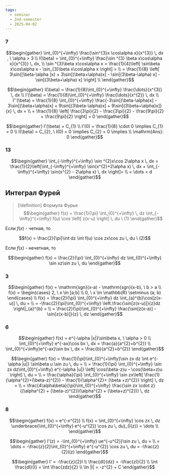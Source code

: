 ```yaml
---
tags:
  - seminar
  - 2nd-semester
  - 2025-04-02
---
```


### 7

$$\begin{gather}
\int_{0}^{+\infty} \frac{\sin^{3}x \cos\alpha x}{x^{3}} \, dx , \ \alpha > 3 \\
I(\beta) = \int_{0}^{+\infty} \frac{\sin ^{3} \beta x\cos\alpha x}{x^{3}} \, dx, \\
\sin ^{3}\beta x\cos\alpha x = \frac{1}{4}\left[ \sin\beta x\cos\alpha x - \sin_{3}\beta x\cos\alpha x \right] = \\
= \frac{1}{8} \left[ 3\sin([\beta-\alpha ]x) + 3\sin[(\beta+\alpha)x] - \sin[(3\beta-\alpha) x] - \sin[(3\beta+\alpha) x] \right] \\
\end{gather}$$

$$\begin{gather}
I(\beta) = \frac{1}{8}\int_{0}^{+\infty} \frac{\dots}{x^{3}} \, dx \\
I'(\beta) = \frac{1}{8}\int_{0}^{+\infty} \frac{\dots}{x^{2}} \, dx  \\
I''(\beta) = \frac{1}{8} \int_{0}^{+\infty} \frac{-3\sin[(\beta-\alpha)x] - 3\sin[(\beta+\alpha)x] + 9\sin[(3\beta-\alpha)x] + 9\sin[(3\beta+\alpha)x]}{x} \, dx = \\
= \frac{1}{8} \left[ \frac{3\pi}{2} - \frac{3\pi}{2} - \frac{9\pi}{2} + \frac{9\pi}{2} \right] = 0
\end{gather}$$

$$\begin{gather}
I'(\beta) = C_{1} \\
I'(0) = \frac{1}{8} \cdot 0 \implies C_{1} = 0 \\
I(\beta) = C_{2}, \ I(0) = 0 \implies C_{2} = 0 \implies \\
\mathrm{Ans}: 0
\end{gather}$$

### 13

$$\begin{gather}
\int_{-\infty}^{+\infty} \sin ^{2}x\cos 2\alpha x \, dx = \frac{1}{2}\left[\int_{-\infty}^{+\infty} \sin(x^{2}+2\alpha x) \, dx + \int_{-\infty}^{+\infty} \sin(x^{2} - 2\alpha x) \, dx  \right]= \\
= \dots = d
\end{gather}$$

## Интеграл Фурей

> [!definition] Формула Фурье
> $$\begin{gather}
f(x) = \frac{1}{\pi} \int_{0}^{+\infty} \, dz \int_{-\infty}^{+\infty} f(u) \cos \left[ z(x-u) \right]  \, du \ (1)
\end{gather}$$

Если $f(x)$ - четная, то

$$f(x) = \frac{2}{\pi}\int dz \int f(u) \cos zx\cos zu \, du \ (2)$$

Если $f(x)$ - нечетная, то

$$\begin{gather}
f(x) = \frac{2}{\pi} \int_{0}^{+\infty} dz \int_{0}^{+\infty} \sin xz\sin zu \, du
\end{gather}$$

### 3

$$\begin{gather}
f(x) = \mathrm{sgn}(x-a) - \mathrm{sgn}(x-b), \ b > a \\
f(x) = \begin{cases}
2, \ x \in [a;b] \\
0, \ x \in \mathbb{R} \setminus (a; b)
\end{cases} \\
f(x) = \frac{2}{\pi} \int_{0}^{+\infty} dz \int_{a}^{b}\cos[z(x-u)] \, du = \\
= -\frac{2}{\pi}\int_{0}^{+\infty} \left.\frac{\sin[z(x-u)]}{z}dz \right|_{a}^{b} = \\
= \frac{2}{\pi}\int_{0}^{+\infty}  \frac{\sin[z(x-a)] - \sin[z(x-b)]}{z} \, dz
\end{gather}$$

### 6

$$\begin{gather}
f(x) = e^{-\alpha |x|}\sin\beta x, \ \alpha > 0 \\
\int_{0}^{+\infty} e^{-ax}\cos bx \, dx  = \frac{a}{a^{2}+b^{2}} \\
\int_{0}^{+\infty}e^{-ax}\sin bx \, dx = \frac{b}{a^{2}+b^{2}} 
\end{gather}$$

$$\begin{gather}
f(x) = \frac{1}{\pi}\int_{0}^{+\infty}\sin zx dz \int e^{-\alpha |u|} \sin\beta u \sin zu \, du = \\
= \frac{1}{\pi} \int_{0}^{+\infty} \sin zx dz\int_{0}^{+\infty} e^{-\alpha |u|} \left[ \cos(\beta-z)u - \cos(\beta+z)u \right]   \, du = \\
= \frac{\alpha}{\pi} \int_{0}^{+\infty} \sin zx\left[ \frac{1}{\alpha^{2}+(\beta-z)^{2}} - \frac{1}{\alpha^{2}+ (\beta +z)^{2}} \right]  \, dz = \\
= \frac{4\alpha\beta}{\pi}\int_{0}^{+\infty} \frac{\sin zx \cdot z}{(\alpha^{2} + (\beta-z)^{2})(\alpha^{2} + (\beta+z)^{2})} \, dz
\end{gather}$$

### 8

$$\begin{gather}
f(x) = e^{-x^{2}} \\
f(x) = \int_{0}^{+\infty} \cos zx \, dz \underbrace{\int_{0}^{+\infty} e^{-u^{2}} \cos zu \, du}_{I(z)} = \dots \\
\end{gather}$$

$$\begin{gather}
I'(z) = -\int_{0}^{+\infty} ue^{-u^{2}}\sin zu \, du = \\
= \dots = 
-\frac{z}{2}\int_{0}^{+\infty} e^{-u^{2}} \cos zu \, du = -\frac{z}{2}I(z)
\end{gather}$$

$$\begin{gather}
I' = -\frac{z}{2}I \\
\frac{dI}{dz} = -\frac{zI}{2} \\
\int \frac{dI}{I} = \int \frac{zdz}{2} \\
\ln |I| =  -z^{2} + C
\end{gather}$$
